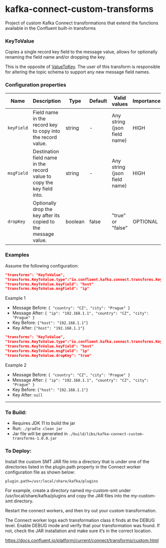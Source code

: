 # kafka-connect-custom-transforms
Project of custom Kafka Connect transformations that extend the functions available in the Confluent built-in transforms

### KeyToValue

Copies a single record key field to the message value, allows for optionally renaming the field name and/or dropping the key.

This is the opposite of [ValueToKey](https://docs.confluent.io/platform/current/connect/transforms/valuetokey.html).
The user of this transform is responsible for altering the topic schema to support any new message field names.

### Configuration properties

|Name|Description|Type|Default|Valid values|Importance|
|---|---|---|---|---|---|
|`keyField`|Field name in the record key to copy into the record value.|string|-|Any string (json field name)|HIGH
|`msgField`|Destination field name in the record value to copy the key field into.|string|-|Any string (json field name)|HIGH
|`dropKey`|Optionally drop the key after its copied to the message value.|boolean|false|"true" or "false"|OPTIONAL

### Examples

Assume the following configuration:

```json
"transforms": "KeyToValue",
"transforms.KeyToValue.type":"io.confluent.kafka.connect.transforms.KeyToValue",
"transforms.KeyToValue.keyField": "host"
"transforms.KeyToValue.msgField": "ip"
```

Example 1
* Message Before: `{ "country": "CZ", "city": "Prague" }`
* Message After: `{ "ip": "192.168.1.1", "country": "CZ", "city": "Prague" }`
* Key Before: `{"host": "192.168.1.1"}`
* Key After: `{"host": "192.168.1.1"}`

```json
"transforms": "KeyToValue",
"transforms.KeyToValue.type":"io.confluent.kafka.connect.transforms.KeyToValue",
"transforms.KeyToValue.keyField": "host"
"transforms.KeyToValue.msgField": "ip"
"transforms.KeyToValue.dropKey": "true"
```

Example 2
* Message Before: `{ "country": "CZ", "city": "Prague" }`
* Message After: `{ "ip": "192.168.1.1", "country": "CZ", "city": "Prague" }`
* Key Before: `{"host": "192.168.1.1"}`
* Key After: `null`

---------

### To Build:

- Requires JDK 11 to build the jar
- Run: `./gradle clean jar`
- Jar file will be generated in `./build/libs/kafka-connect-custom-transforms-1.0.0.jar`

### To Deploy:
Install the custom SMT JAR file into a directory that is under one of the directories listed in the plugin.path property in the Connect worker configuration file as shown below:

`plugin.path=/usr/local/share/kafka/plugins`

For example, create a directory named my-custom-smt under /usr/local/share/kafka/plugins and copy the JAR files into the my-custom-smt directory.

Restart the connect workers, and then try out your custom transformation.

The Connect worker logs each transformation class it finds at the DEBUG level. Enable DEBUG mode and verify that your transformation was found. If not, check the JAR installation and make sure it’s in the correct location.

https://docs.confluent.io/platform/current/connect/transforms/custom.html